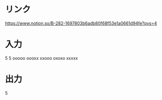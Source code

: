 # リンク
https://www.notion.so/B-282-1697803b6adb80f68f53e1a0661d94fe?pvs=4

# 入力
5 5
ooooo
oooxx
xxooo
oxoxo
xxxxx

# 出力
5
